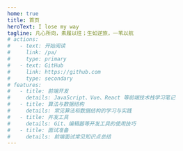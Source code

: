 ```yaml
---
home: true
title: 首页
heroText: I lose my way
tagline: 凡心所向，素履以往；生如逆旅，一苇以航
# actions:
#   - text: 开始阅读
#     link: /pa/
#     type: primary
#   - text: GitHub
#     link: https://github.com
#     type: secondary
# features:
#   - title: 前端开发
#     details: JavaScript、Vue、React 等前端技术栈学习笔记
#   - title: 算法与数据结构
#     details: 常见算法和数据结构的学习与实践
#   - title: 开发工具
#     details: Git、编辑器等开发工具的使用技巧
#   - title: 面试准备
#     details: 前端面试常见知识点总结
---
```

